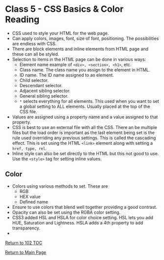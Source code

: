 # Class 5 - CSS Basics & Color Reading

- CSS used to style your HTML for the web page.
- Can apply colors, images, font, size of font, positioning. The possibilities are endless with CSS.
- There are block elements and inline elements from HTML page and these can all be styled.
- Selection to items in the HTML page can be done in various ways:
  - Element name example of `<div>, <section>, <h1>`, etc.
  - Class name. The class name you assign to the element in HTML.
  - ID name. The ID name assigned to an element.
  - Child selector.
  - Descendant selector.
  - Adjacent sibling selector.
  - General sibling selector.
  - `*` selects everything for all elements. This used when you want to set a global setting to ALL elements. Usually placed at the top of the CSS file.
- Values are assigned using a property name and a value assigned to that property.
- CSS is best to use an external file with all the CSS. There an be multiple files but the load order is important as the last element being set is the rule used overriding any previous settings. This is called the cascading effect. This is set using the HTML `<link>` element along with setting a `href, type, rel`.
- Inline style can also be set directly to the HTML but this not good to use. Use the `<style>` tag for setting inline values.

## Color

- Colors using various methods to set. These are
  - RGB
  - HEX value
  - Defined name
- Ensure to use colors that blend well together providing a good contrast.
- Opacity can also be set using the RGBA color setting.
- CSS3 added HSL and HSLA for color choice setting. HSL lets you add HUE, Saturation and Lightness. HSLA adds a 4th property to add transparency.
- 

[Return to 102 TOC](102toc.md)

[Return to Main Page](../README.md)